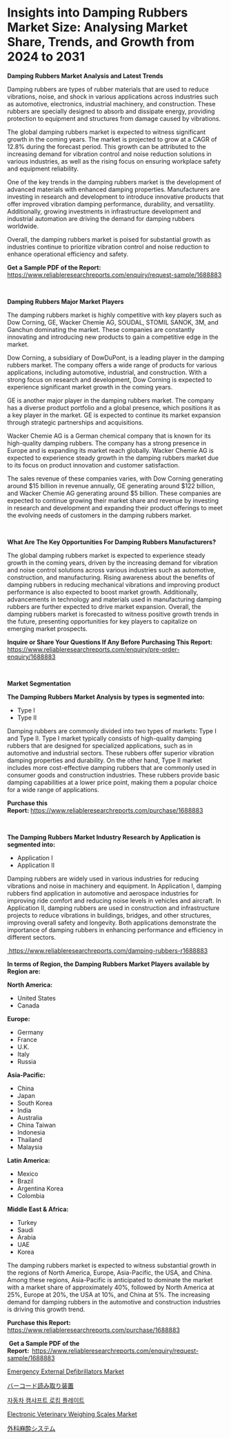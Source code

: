 <p><h1>Insights into Damping Rubbers Market Size: Analysing Market Share, Trends, and Growth from 2024 to 2031</h1></p><p><strong>Damping Rubbers Market Analysis and Latest Trends</strong></p>
<p><p>Damping rubbers are types of rubber materials that are used to reduce vibrations, noise, and shock in various applications across industries such as automotive, electronics, industrial machinery, and construction. These rubbers are specially designed to absorb and dissipate energy, providing protection to equipment and structures from damage caused by vibrations.</p><p>The global damping rubbers market is expected to witness significant growth in the coming years. The market is projected to grow at a CAGR of 12.8% during the forecast period. This growth can be attributed to the increasing demand for vibration control and noise reduction solutions in various industries, as well as the rising focus on ensuring workplace safety and equipment reliability.</p><p>One of the key trends in the damping rubbers market is the development of advanced materials with enhanced damping properties. Manufacturers are investing in research and development to introduce innovative products that offer improved vibration damping performance, durability, and versatility. Additionally, growing investments in infrastructure development and industrial automation are driving the demand for damping rubbers worldwide.</p><p>Overall, the damping rubbers market is poised for substantial growth as industries continue to prioritize vibration control and noise reduction to enhance operational efficiency and safety.</p></p>
<p><strong>Get a Sample PDF of the Report:&nbsp;</strong> <a href="https://www.reliableresearchreports.com/enquiry/request-sample/1688883">https://www.reliableresearchreports.com/enquiry/request-sample/1688883</a></p>
<p>&nbsp;</p>
<p><strong>Damping Rubbers Major Market Players</strong></p>
<p><p>The damping rubbers market is highly competitive with key players such as Dow Corning, GE, Wacker Chemie AG, SOUDAL, STOMIL SANOK, 3M, and Ganchun dominating the market. These companies are constantly innovating and introducing new products to gain a competitive edge in the market.</p><p>Dow Corning, a subsidiary of DowDuPont, is a leading player in the damping rubbers market. The company offers a wide range of products for various applications, including automotive, industrial, and construction. With a strong focus on research and development, Dow Corning is expected to experience significant market growth in the coming years.</p><p>GE is another major player in the damping rubbers market. The company has a diverse product portfolio and a global presence, which positions it as a key player in the market. GE is expected to continue its market expansion through strategic partnerships and acquisitions.</p><p>Wacker Chemie AG is a German chemical company that is known for its high-quality damping rubbers. The company has a strong presence in Europe and is expanding its market reach globally. Wacker Chemie AG is expected to experience steady growth in the damping rubbers market due to its focus on product innovation and customer satisfaction.</p><p>The sales revenue of these companies varies, with Dow Corning generating around $15 billion in revenue annually, GE generating around $122 billion, and Wacker Chemie AG generating around $5 billion. These companies are expected to continue growing their market share and revenue by investing in research and development and expanding their product offerings to meet the evolving needs of customers in the damping rubbers market.</p></p>
<p>&nbsp;</p>
<p><strong>What Are The Key Opportunities For Damping Rubbers Manufacturers?</strong></p>
<p><p>The global damping rubbers market is expected to experience steady growth in the coming years, driven by the increasing demand for vibration and noise control solutions across various industries such as automotive, construction, and manufacturing. Rising awareness about the benefits of damping rubbers in reducing mechanical vibrations and improving product performance is also expected to boost market growth. Additionally, advancements in technology and materials used in manufacturing damping rubbers are further expected to drive market expansion. Overall, the damping rubbers market is forecasted to witness positive growth trends in the future, presenting opportunities for key players to capitalize on emerging market prospects.</p></p>
<p><strong>Inquire or Share Your Questions If Any Before Purchasing This Report:</strong> <a href="https://www.reliableresearchreports.com/enquiry/pre-order-enquiry/1688883">https://www.reliableresearchreports.com/enquiry/pre-order-enquiry/1688883</a></p>
<p>&nbsp;</p>
<p><strong>Market Segmentation</strong></p>
<p><strong>The Damping Rubbers Market Analysis by types is segmented into:</strong></p>
<p><ul><li>Type I</li><li>Type II</li></ul></p>
<p><p>Damping rubbers are commonly divided into two types of markets: Type I and Type II. Type I market typically consists of high-quality damping rubbers that are designed for specialized applications, such as in automotive and industrial sectors. These rubbers offer superior vibration damping properties and durability. On the other hand, Type II market includes more cost-effective damping rubbers that are commonly used in consumer goods and construction industries. These rubbers provide basic damping capabilities at a lower price point, making them a popular choice for a wide range of applications.</p></p>
<p><strong>Purchase this Report:&nbsp;</strong><a href="https://www.reliableresearchreports.com/purchase/1688883">https://www.reliableresearchreports.com/purchase/1688883</a></p>
<p>&nbsp;</p>
<p><strong>The Damping Rubbers Market Industry Research by Application is segmented into:</strong></p>
<p><ul><li>Application I</li><li>Application II</li></ul></p>
<p><p>Damping rubbers are widely used in various industries for reducing vibrations and noise in machinery and equipment. In Application I, damping rubbers find application in automotive and aerospace industries for improving ride comfort and reducing noise levels in vehicles and aircraft. In Application II, damping rubbers are used in construction and infrastructure projects to reduce vibrations in buildings, bridges, and other structures, improving overall safety and longevity. Both applications demonstrate the importance of damping rubbers in enhancing performance and efficiency in different sectors.</p></p>
<p><a href="https://www.reliableresearchreports.com/damping-rubbers-r1688883">&nbsp;https://www.reliableresearchreports.com/damping-rubbers-r1688883</a></p>
<p><strong>In terms of Region, the Damping Rubbers Market Players available by Region are:</strong></p>
<p>
    <p> <strong> North America: </strong>
        <ul>
            <li>United States</li>
            <li>Canada</li>
        </ul>
        </p> 
    <p> <strong> Europe: </strong>
        <ul>
            <li>Germany</li>
            <li>France</li>
            <li>U.K.</li>
            <li>Italy</li>
            <li>Russia</li>
        </ul>
        </p> 
    <p> <strong> Asia-Pacific: </strong>
        <ul>
            <li>China</li>
            <li>Japan</li>
            <li>South Korea</li>
            <li>India</li>
            <li>Australia</li>
            <li>China Taiwan</li>
            <li>Indonesia</li>
            <li>Thailand</li>
            <li>Malaysia</li>
        </ul>
        </p> 
    <p> <strong> Latin America: </strong>
        <ul>
            <li>Mexico</li>
            <li>Brazil</li>
            <li>Argentina Korea</li>
            <li>Colombia</li>
        </ul>
        </p> 
    <p> <strong> Middle East & Africa: </strong>
        <ul>
            <li>Turkey</li>
            <li>Saudi</li>
            <li>Arabia</li>
            <li>UAE</li>
            <li>Korea</li>
        </ul>
    </p>
    </p>
<p><p>The damping rubbers market is expected to witness substantial growth in the regions of North America, Europe, Asia-Pacific, the USA, and China. Among these regions, Asia-Pacific is anticipated to dominate the market with a market share of approximately 40%, followed by North America at 25%, Europe at 20%, the USA at 10%, and China at 5%. The increasing demand for damping rubbers in the automotive and construction industries is driving this growth trend.</p></p>
<p><strong>Purchase this Report: </strong><a href="https://www.reliableresearchreports.com/purchase/1688883">https://www.reliableresearchreports.com/purchase/1688883</a></p>
<p>&nbsp;<strong>Get a Sample PDF of the Report:&nbsp;&nbsp;</strong><a href="https://www.reliableresearchreports.com/enquiry/request-sample/1688883">https://www.reliableresearchreports.com/enquiry/request-sample/1688883</a></p>
<p><strong></strong></p>
<p><p><a href="https://www.linkedin.com/pulse/decoding-emergency-external-defibrillators-market-metrics-tiyqc">Emergency External Defibrillators Market</a></p><p><a href="https://medium.com/@isomgleason2023/%E3%83%90%E3%83%BC%E3%82%B3%E3%83%BC%E3%83%89%E3%83%AA%E3%83%BC%E3%83%87%E3%82%A3%E3%83%B3%E3%82%B0%E6%A9%9F%E5%99%A8%E5%B8%82%E5%A0%B4%E3%81%AF%E5%B8%82%E5%A0%B4%E3%82%B7%E3%82%A7%E3%82%A2-%E5%B8%82%E5%A0%B4%E3%83%88%E3%83%AC%E3%83%B3%E3%83%89-%E5%B8%82%E5%A0%B4%E6%88%90%E9%95%B7%E3%81%AB%E9%96%A2%E3%81%99%E3%82%8B%E6%83%85%E5%A0%B1%E3%82%92%E6%8F%90%E4%BE%9B%E3%81%97%E3%81%BE%E3%81%99-d9ac05075050">バーコード読み取り装置</a></p><p><a href="https://medium.com/@kelsiorphy/%EC%9E%90%EB%8F%99%EC%B0%A8-%EC%B9%B4%EB%A9%94%EB%9D%BC%ED%94%84%ED%8A%B8-%EC%9E%A0%EA%B8%88%ED%8C%90-%EC%8B%9C%EC%9E%A5-%EA%B7%9C%EB%AA%A8%EB%8A%94-%EA%B8%80%EB%A1%9C%EB%B2%8C-%EC%82%B0%EC%97%85%EC%97%90%EC%84%9C-%EC%B5%9C%EA%B3%A0%EC%9D%98-%EB%A7%88%EC%BC%80%ED%8C%85-%EC%B1%84%EB%84%90%EC%9D%84-%EB%82%98%ED%83%80%EB%83%85%EB%8B%88%EB%8B%A4-451d828558eb">자동차 캠샤프트 로킹 플레이트</a></p><p><a href="https://www.linkedin.com/pulse/electronic-veterinary-weighing-scalesnbspmarket-focuses-market-ypqtc">Electronic Veterinary Weighing Scales Market</a></p><p><a href="https://medium.com/@josephee58/%E6%89%8B%E8%A1%93%E9%BA%BB%E9%85%94%E3%82%B7%E3%82%B9%E3%83%86%E3%83%A0%E3%81%AE%E5%B8%82%E5%A0%B4%E3%82%B7%E3%82%A7%E3%82%A2%E3%81%AE%E9%80%B2%E5%8C%96%E3%81%A8%E5%B8%82%E5%A0%B4%E6%88%90%E9%95%B7%E3%83%88%E3%83%AC%E3%83%B3%E3%83%89-2024%E5%B9%B4%E3%81%8B%E3%82%892031%E5%B9%B4%E3%81%BE%E3%81%A7-bb168aaaf089">外科麻酔システム</a></p></p>